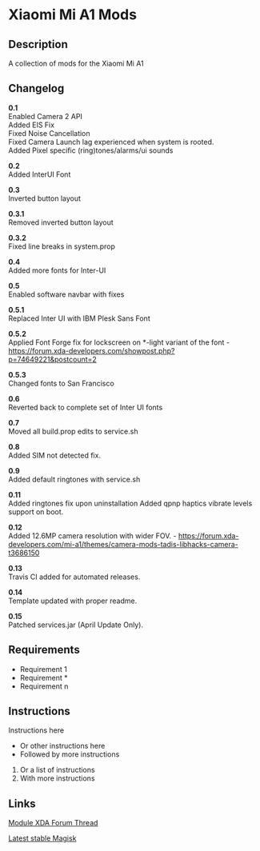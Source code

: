 # **Xiaomi Mi A1 Mods**
## Description
A collection of mods for the Xiaomi Mi A1
## Changelog
**0.1**  
Enabled Camera 2 API  
Added EIS Fix  
Fixed Noise Cancellation  
Fixed Camera Launch lag experienced when system is rooted.  
Added Pixel specific (ring)tones/alarms/ui sounds  

**0.2**  
Added InterUI Font  

**0.3**  
Inverted button layout

**0.3.1**  
Removed inverted button layout  

**0.3.2**  
Fixed line breaks in system.prop  
  
**0.4**  
Added more fonts for Inter-UI  
  
**0.5**  
Enabled software navbar with fixes  
  
**0.5.1**  
Replaced Inter UI with IBM Plesk Sans Font  
    
**0.5.2**  
Applied Font Forge fix for lockscreen on *-light variant of the font - https://forum.xda-developers.com/showpost.php?p=74649221&postcount=2  
  
**0.5.3**  
Changed fonts to San Francisco  
  
**0.6**  
Reverted back to complete set of Inter UI fonts  
  
**0.7**  
Moved all build.prop edits to service.sh  
  
**0.8**  
Added SIM not detected fix.

**0.9**  
Added default ringtones with service.sh  
  
**0.11**  
Added ringtones fix upon uninstallation
Added qpnp haptics vibrate levels support on boot.  
  
**0.12**  
Added 12.6MP camera resolution with wider FOV. - https://forum.xda-developers.com/mi-a1/themes/camera-mods-tadis-libhacks-camera-t3686150  
  
**0.13**  
Travis CI added for automated releases.  

**0.14**  
Template updated with proper readme.  
  
**0.15**  
Patched services.jar (April Update Only).  

## Requirements
- Requirement 1
- Requirement *
- Requirement n
## Instructions
Instructions here
- Or other instructions here
- Followed by more instructions
1. Or a list of instructions
2. With more instructions
## Links
[Module XDA Forum Thread](# "Module official XDA thread")

[Latest stable Magisk](http://www.tiny.cc/latestmagisk)
